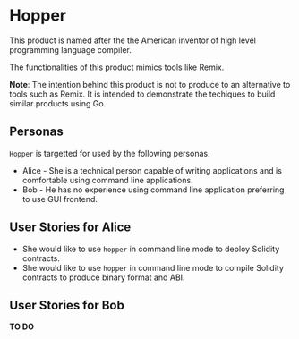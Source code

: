 # Hopper

This product is named after the the American inventor of high level programming language compiler.

The functionalities of this product mimics tools like Remix. 

**Note**: The intention behind this product is not to produce to an alternative to tools such as Remix. It is intended to demonstrate the techiques to build similar products using Go.

## Personas

`Hopper` is targetted for used by the following personas.

* Alice - She is a technical person capable of writing applications and is comfortable using command line applications.
* Bob - He has no experience using command line application preferring to use GUI frontend.

## User Stories for Alice

* She would like to use `hopper` in command line mode to deploy Solidity contracts.
* She would like to use `hopper` in command line mode to compile Solidity contracts to produce binary format and ABI.

## User Stories for Bob

**TO DO**